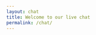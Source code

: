 ```yaml
---
layout: chat
title: Welcome to our live chat
permalink: /chat/
---
```


<div class="container">
<!-- 
    <script src="https://d1koxifnypw1ea.cloudfront.net/lex-web-ui-loader.min.js"></script>
    <script>
    var loaderOpts = {
        baseUrl: 'https://d1koxifnypw1ea.cloudfront.net/',
        shouldLoadMinDeps: true
    };
    var loader = new ChatBotUiLoader.IframeLoader(loaderOpts);
    var chatbotUiConfig = {
            /* Example of setting session attributes on parent page
            lex: {
                sessionAttributes: {
                userAgent: navigator.userAgent,
                QNAClientFilter: ''
                }
            }
            */
            };
    loader.load(chatbotUiConfig)
        .catch(function (error) { console.error(error); });
    </script>
     -->

</div>